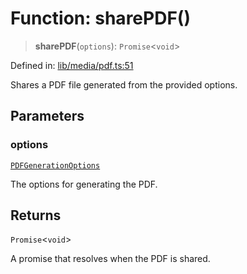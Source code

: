# Function: sharePDF()

> **sharePDF**(`options`): `Promise`\<`void`\>

Defined in: [lib/media/pdf.ts:51](https://github.com/aldesgroup/goaldn/blob/b43e92ae42dcd6febc9c2c8f0742ef8c669d44f6/lib/media/pdf.ts#L51)

Shares a PDF file generated from the provided options.

## Parameters

### options

[`PDFGenerationOptions`](../type-aliases/PDFGenerationOptions.md)

The options for generating the PDF.

## Returns

`Promise`\<`void`\>

A promise that resolves when the PDF is shared.

